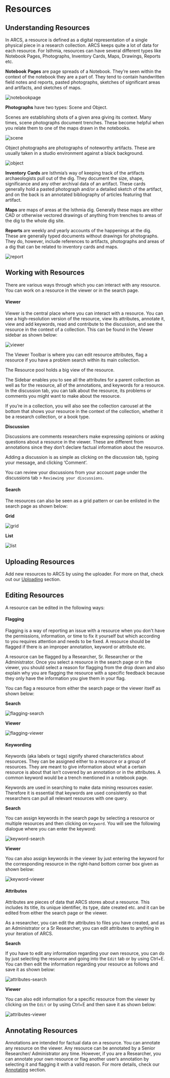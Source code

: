 Resources 
=========

Understanding Resources 
----------------------- 
In ARCS, a resource is defined as a digital representation of a single physical piece in a research collection. ARCS keeps quite a lot of data for each resource. For Isthmia,  resources can have several different types like
Notebook Pages, Photographs, Inventory Cards, Maps, Drawings, Reports etc.

**Notebook** **Pages** are page spreads of a Notebook. They’re seen within the context of the notebook they are a part of. They tend to contain handwritten field notes and reports, pasted photographs, sketches of significant areas and artifacts, and sketches of maps. 

![notebookpage](../img/docs/notebookpage.png)

**Photographs** have two types: Scene and Object. 

Scenes are establishing shots of a given area giving its context. Many times, scene photographs document trenches. These become helpful when you relate them to one of the maps drawn in the notebooks. 

![scene](../img/docs/scene.png)

Object photographs are photographs of noteworthy artifacts. These are usually taken in a studio environment against a black background.

![object](../img/docs/object.png)

**Inventory** **Cards** are Isthmia’s way of keeping track of the artifacts archaeologists pull out of the dig. They document the size, shape, significance and any other archival data of an artifact. These cards generally hold a pasted photograph and/or a detailed sketch of the artifact, and on the back is an annotated bibliography of articles featuring that artifact.

**Maps** are maps of areas at the Isthmia dig. Generally these maps are either CAD or otherwise vectored drawings of anything from trenches to areas of the dig to the whole dig site.

**Reports** are weekly and yearly accounts of the happenings at the dig. These are generally typed documents without drawings for photographs. They do, however, include references to artifacts, photographs and areas of a dig that can be related to inventory cards and maps.

![report](../img/docs/report.png)


Working with Resources
----------------------
There are various ways through which you can interact with any resource. You can work on a resource in the viewer or in the search page.

#### Viewer

Viewer is the central place where you can interact with a resource. You can see a high-resolution version of the resource, view its attributes, annotate it, view and add keywords, read and contribute to the discussion, and see the resource in the context of a collection. This can be found in the Viewer sidebar as shown below:

![viewer](../img/docs/viewer.png)

The Viewer Toolbar is where you can edit resource attributes, flag a resource if you have a problem search within its main collection. 

The Resource pool holds a big view of the resource. 

The Sidebar enables you to see all the attributes for a parent collection as well as for the resource, all of the annotations, and keywords for a resource. In the discussion tab, you can talk about the resource, its problems or comments you might want to make about the resource.

If you’re in a collection, you will also see the collection carousel at the bottom that shows your resource in the context of the collection, whether it be a research collection, or a book type.

**Discussion**

Discussions are comments researchers make expressing opinions or asking questions about a resource in the viewer. These are different from annotations since they don’t declare factual information about the resource. 

Adding a discussion is as simple as clicking on the discussion tab, typing your message, and clicking ‘Comment’.

You can review your discussions from your account page under the discussions tab > `Reviewing your discussions`.

#### Search

The resources can also be seen as a grid pattern or can be enlisted in the search page as shown below:

**Grid**

![grid](../img/docs/grid.png)

**List**

![list](../img/docs/list.png)


Uploading Resources 
------------------- 
Add new resources to ARCS by using the uploader. For more on that, check out our
[Uploading](uploading) section.

Editing Resources 
----------------- 
A resource can be edited in the following ways:

#### Flagging

Flagging is a way of reporting an issue with a resource when you don't have the
permissions, information, or time to fix it yourself but which according to you requires attention and needs to be fixed. A resource should be flagged if there is an improper annotation, keyword or attribute etc.

A resource can be flagged by a Researcher, Sr. Researcher or the Administrator. Once you select a resource in the search page or in the viewer, you should select a reason for flagging from the drop down and also explain why you are flagging the resource with a specific feedback because they only have the information you give them in your flag.

You can flag a resource from either the search page or the viewer itself as shown below:

**Search**

![flagging-search](../img/docs/flagging-search.png)

**Viewer**

![flagging-viewer](../img/docs/flagging-viewer.png)

 

#### Keywording

Keywords (aka labels or tags) signify shared characteristics about  resources. They can be assigned either to a resource or a group of resources. They are meant to give information about what a certain resource is about that isn’t covered by an annotation or in the attributes. A common keyword would be a trench mentioned in a notebook page.

Keywords are used in searching to make data mining resources easier. Therefore it is essential that keywords are used consistently so that researchers can pull all relevant resources with one query.

**Search**

You can assign keywords in the search page by selecting a resource or multiple resources and then clicking on `Keyword`. You will see the following dialogue where you can enter the keyword:

![keyword-search](../img/docs/keyword-search.png)

**Viewer**

You can also assign keywords in the viewer by just entering the keyword for the corresponding resource in the right-hand bottom corner box given as shown below:

![keyword-viewer](../img/docs/keyword-viewer.png)

#### Attributes

Attributes are pieces of data that ARCS stores about a resource. This includes its title, its unique identifier, its type, date created etc.
and it can be edited from either the search page or the viewer.

As a researcher, you can edit the attributes to files you have created, and as an Administrator or a Sr Researcher, you can edit attributes to anything in your iteration of ARCS. 

**Search**

If you have to edit any information regarding your own resource, you can do by
just selecting the resource and going into the `Edit` tab or by using Ctrl+E. You can then edit the information
regarding your resource as follows and save it as shown below:

![attributes-search](../img/docs/attributes-search.png)

**Viewer**

You can also edit information for a specific resource from the viewer by clicking on the `Edit` or by using Ctrl+E and then save it as shown below:

![attributes-viewer](../img/docs/attributes-viewer.png)

Annotating Resources
-------------------- 

Annotations are intended for factual data on a resource. You can annotate any resource on the viewer. Any resource can be annotated by a Senior Researcher/
Administrator any time. However, if you are a Researcher, you can annotate your
own resource or flag another user’s annotation by selecting it and flagging it
with a valid reason. For more details, check our [Annotating](annotating) section.

